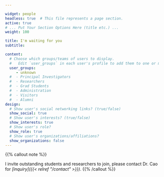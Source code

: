 ```yaml
---

widget: people
headless: true  # This file represents a page section.
active: true
# ... Put Your Section Options Here (title etc.) ...
weight: 100

title: I'm waiting for you
subtitle:

content:
  # Choose which groups/teams of users to display.
  #   Edit `user_groups` in each user's profile to add them to one or more of these groups.
  user_groups:
     - unknown
  #  - Principal Investigators
  #  - Researchers
  #  - Grad Students
  #  - Administration
  #  - Visitors
  #  - Alumni
design:
  # Show user's social networking links? (true/false)
  show_social: true
  # Show user's interests? (true/false)
  show_interests: true
  # Show user's role?
  show_role: true
  # Show user's organizations/affiliations?
  show_organizations: false
---
```

{{% callout note %}}

I invite outstanding students and researchers to join, please contact Dr. Cao for *[inquiry]({{< relref "/contact" >}})*.
{{% /callout %}}